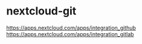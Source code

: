 # nextcloud-git
https://apps.nextcloud.com/apps/integration_github https://apps.nextcloud.com/apps/integration_gitlab

